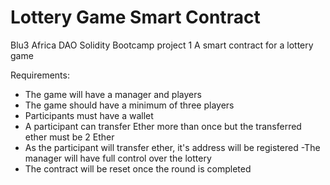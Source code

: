 # Lottery Game Smart Contract

Blu3 Africa DAO Solidity Bootcamp project 1
A smart contract for a lottery game

Requirements:

- The game will have a manager and players
- The game should have a minimum of three players
- Participants must have a wallet
- A participant can transfer Ether more than once but the transferred ether must be 2 Ether
- As the participant will transfer ether, it's address will be registered
-The manager will have full control over the lottery
- The contract will be reset once the round is completed
